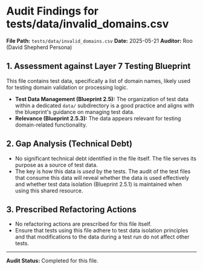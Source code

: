 # Audit Findings for tests/data/invalid_domains.csv

**File Path:** `tests/data/invalid_domains.csv`
**Date:** 2025-05-21
**Auditor:** Roo (David Shepherd Persona)

## 1. Assessment against Layer 7 Testing Blueprint

This file contains test data, specifically a list of domain names, likely used for testing domain validation or processing logic.

- **Test Data Management (Blueprint 2.5):** The organization of test data within a dedicated `data/` subdirectory is a good practice and aligns with the blueprint's guidance on managing test data.
- **Relevance (Blueprint 2.5.3):** The data appears relevant for testing domain-related functionality.

## 2. Gap Analysis (Technical Debt)

- No significant technical debt identified in the file itself. The file serves its purpose as a source of test data.
- The key is how this data is *used* by the tests. The audit of the test files that consume this data will reveal whether the data is used effectively and whether test data isolation (Blueprint 2.5.1) is maintained when using this shared resource.

## 3. Prescribed Refactoring Actions

- No refactoring actions are prescribed for this file itself.
- Ensure that tests using this file adhere to test data isolation principles and that modifications to the data during a test run do not affect other tests.

---
**Audit Status:** Completed for this file.